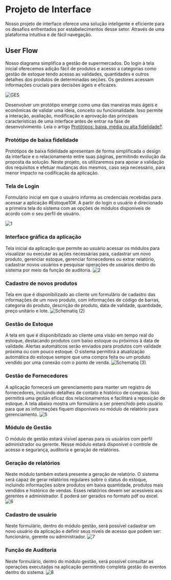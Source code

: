 
# Projeto de Interface
Nosso projeto de interface oferece uma solução inteligente e eficiente para os desafios enfrentados por estabelecimentos desse setor. Através de uma plataforma intuitiva e de fácil navegação.
## User Flow

Nosso diagrama simplifica a gestão de supermercados. Do login à tela inicial oferecemos adição fácil de produtos e acesso a categorias como gestão de estoque tendo acesso as validades, quantidades e outros detalhes dos produtos de determinadas seções. Os gestores acessam informações cruciais para decisões ágeis e eficazes.


![GES](https://github.com/ICEI-PUC-Minas-PMV-ADS/pmv-ads-2023-2-e1-proj-web-t14-pmv-ads-2023-2-e1-proj-gestaoestoquesup/assets/146037542/def139d2-ef4c-4665-899c-9463f613d288)


Desenvolver um protótipo emerge como uma das maneiras mais ágeis e econômicas de validar uma ideia, conceito ou funcionalidade. Isso permite a interação, avaliação, modificação e aprovação das principais características de uma interface antes de entrar na fase de desenvolvimento. Leia o artigo [Protótipos: baixa, média ou alta fidelidade?](https://medium.com/ladies-that-ux-br/prot%C3%B3tipos-baixa-m%C3%A9dia-ou-alta-fidelidade-71d897559135).

### Protótipo de baixa fidelidade

Protótipos de baixa fidelidade apresentam de forma simplificada o design da interface e o relacionamento entre suas páginas, permitindo evolução da proposta da solução. Neste projeto, os utilizaremos para apoiar a validação dos requisitos e efetuar mudanças dos mesmos, caso seja necessário, para menor impacto na codificação da aplicação.

### Tela de Login
Formulário inicial em que o usuário informa as credenciais recebidas para acessar a aplicação #Estoque10#. A partir do login o usuário é direcionado a primeira tela do sistema com as opções de módulos disponíveis de acordo com o seu perfil de usuário.

![1](https://github.com/ICEI-PUC-Minas-PMV-ADS/pmv-ads-2023-2-e1-proj-web-t14-pmv-ads-2023-2-e1-proj-gestaoestoquesup/assets/146551414/6e72adcc-2d9b-4e85-a506-040cac3b7334)

### Interface gráfica da aplicação
Tela inicial da aplicação que permite ao usuário acessar os módulos para visualizar ou executar as ações necessárias para, cadastrar um novo produto, gerenciar estoque, gerenciar fornecedores ou extrar relatório, cadastrar novos usuários e pesquisar operações de usuários dentro do sistema por meio da função de auditoria.
![2](https://github.com/ICEI-PUC-Minas-PMV-ADS/pmv-ads-2023-2-e1-proj-web-t14-pmv-ads-2023-2-e1-proj-gestaoestoquesup/assets/146551414/050f55cf-d23f-4887-b5ef-e7b2b3c39691)

### Cadastro de novos produtos
Tela em que é disponibilizado ao cliente um formulário de cadastro das informações de um novo produto, com informações de código de barras, categoria do produto, descrição do produto, data de validade, quantidade, preço unitário e lote.
![Schematiq (2)](https://github.com/ICEI-PUC-Minas-PMV-ADS/pmv-ads-2023-2-e1-proj-web-t14-pmv-ads-2023-2-e1-proj-gestaoestoquesup/assets/146551414/978f7e57-1812-42bf-87ab-f178a4b8f15e)

### Gestão de Estoque
A tela em que é disponibilizado ao cliente uma visão em tempo real do estoque, destacando produtos com baixo estoque ou próximos à data de validade. Alertas automáticos serão enviados para produtos com validade próxima ou com pouco estoque. O sistema permitirá a atualização automática do estoque sempre que uma compra feita ou um produto vendido por uma conexão com o ponto de venda.
![Schematiq (3)](https://github.com/ICEI-PUC-Minas-PMV-ADS/pmv-ads-2023-2-e1-proj-web-t14-pmv-ads-2023-2-e1-proj-gestaoestoquesup/assets/146551414/66048589-54bd-4bbf-a529-35705eb586d4) 

### Gestão de Fornecedores
A aplicação fornecerá um gerenciamento para manter um registro de fornecedores, incluindo detalhes de contato e histórico de compras. Isso permitirá uma gestão eficaz dos relacionamentos e facilitará a reposição de estoque. A tela abaixo mostra um formulário a ser preenchido pelo usuário para que as informações fiquem disponíveis no módulo de relatório para gerenciamento.
![5](https://github.com/ICEI-PUC-Minas-PMV-ADS/pmv-ads-2023-2-e1-proj-web-t14-pmv-ads-2023-2-e1-proj-gestaoestoquesup/assets/146551414/4080b41f-3e26-41aa-b9e0-64ac106169f9)

### Módulo de Gestão
O módulo de gestão estará visível apenas para os usuários com perfil administrador ou gerente. Nesse módulo estará disponível o controle de acesso e segurança, auditoria e geração de relatórios. 

### Geração de relatórios
Neste módulo também estará presente a geração de relatório. O sistema será capaz de gerar relatórios regulares sobre o status do estoque, incluindo informações sobre produtos em baixa quantidade, produtos mais vendidos e histórico de vendas. Esses relatórios devem ser acessíveis aos gerentes e administrador. E poderá ser gerados no formato pdf ou excel.
![6](https://github.com/ICEI-PUC-Minas-PMV-ADS/pmv-ads-2023-2-e1-proj-web-t14-pmv-ads-2023-2-e1-proj-gestaoestoquesup/assets/146551414/3cf632a4-300a-487f-aea6-b6bacc58e61a)

### Cadastro de usuário
Neste formulário, dentro do módulo gestão, será possível cadastrar um novo usuário da aplicação e definir seus níveis de acesso que podem ser: funcionário, gerente ou administrador.
![7](https://github.com/ICEI-PUC-Minas-PMV-ADS/pmv-ads-2023-2-e1-proj-web-t14-pmv-ads-2023-2-e1-proj-gestaoestoquesup/assets/146551414/db0eb430-e114-4caf-bbc1-be5a27c6df56)

### Função de Auditoria
Neste formulário, dentro do módulo gestão, será possível consultar as operações executadas na aplicação permitindo completa gestão do eventos dentro do sistema.
![8](https://github.com/ICEI-PUC-Minas-PMV-ADS/pmv-ads-2023-2-e1-proj-web-t14-pmv-ads-2023-2-e1-proj-gestaoestoquesup/assets/146551414/d81db8e4-00d4-43a1-b3fc-6f855d1eeb05)
